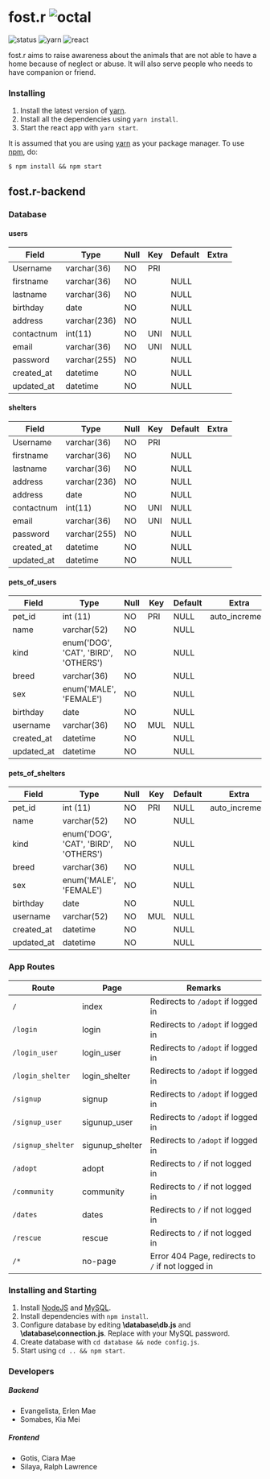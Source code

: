 # fost.r ![octal](https://img.shields.io/badge/Batch_o%28ctal%29-fost.r-blue.svg?style=flat-square?colorA=000000)
![status](https://img.shields.io/badge/status-development-yellow.svg)
![yarn](https://img.shields.io/badge/yarn-v0.24.5-green.svg)
![react](https://img.shields.io/badge/react-v15.5.4-green.svg)

fost.r aims to raise awareness about the animals that are not able to have a home because of neglect or abuse. It will also serve people who needs to have companion or friend.

### Installing
1. Install the latest version of [yarn](http://www.yarnpkg.com/).
2. Install all the dependencies using `yarn install`.
3. Start the react app with `yarn start`.

It is assumed that you are using [yarn](http://www.yarnpkg.com/) as your package manager. To use [npm](https://www.npmjs.com/), do:
```
$ npm install && npm start
```

## fost.r-backend

### Database

#### users
  Field      | Type         |Null| Key | Default | Extra  
  ---------- | ------------ | --- | ---  | ----- | -----  
  Username   | varchar(36)  | NO | PRI |         |        
  firstname  | varchar(36)  | NO |     | NULL    |        
  lastname 	 | varchar(36)  | NO |     | NULL    |        
  birthday   | date         | NO |     | NULL    |        
  address    | varchar(236) | NO |     | NULL    |        
  contactnum | int(11)      | NO | UNI | NULL    |        
  email      | varchar(36)  | NO | UNI | NULL    |        
  password   | varchar(255) | NO |     | NULL    |        
  created_at | datetime     | NO |     | NULL    |        
  updated_at | datetime     | NO |     | NULL    |        

#### shelters
  Field      | Type         |Null| Key | Default | Extra  
  ---------- | ------------ | ---| --- | ------- | -----  
  Username   | varchar(36)  | NO | PRI |         |        
  firstname  | varchar(36)  | NO |     | NULL    |        
  lastname 	 | varchar(36)  | NO |     | NULL    |        
  address    | varchar(236) | NO |     | NULL    |        
  address    | date         | NO |     | NULL    |        
  contactnum | int(11)      | NO | UNI | NULL    |        
  email      | varchar(36)  | NO | UNI | NULL    |        
  password   | varchar(255) | NO |     | NULL    |        
  created_at | datetime     | NO |     | NULL    |        
  updated_at | datetime     | NO |     | NULL    |        

#### pets_of_users
  Field      | Type                                  |Null| Key | Default | Extra                
  ---------- | ------------------------------------- |----| --- | ------- | -------------------  
  pet_id     | int (11)                              | NO | PRI | NULL    | auto_increment       
  name       | varchar(52)                           | NO |     | NULL    |                      
  kind   	   | enum('DOG', 'CAT', 'BIRD', 'OTHERS')  | NO |     | NULL    |                      
  breed      | varchar(36)                           | NO |     | NULL    |                      
  sex        | enum('MALE', 'FEMALE')                | NO |     | NULL    |                      
  birthday   | date                                  | NO |     | NULL    |                      
  username   | varchar(36)                           | NO | MUL | NULL    |                      
  created_at | datetime                              | NO |     | NULL    |                      
  updated_at | datetime                              | NO |     | NULL    |                      

#### pets_of_shelters
  Field      | Type                                  |Null| Key | Default | Extra                
  ---------- | ------------------------------------- | ---| --- | ------- | -------------------  
  pet_id     | int (11)                              | NO | PRI | NULL    | auto_increment       
  name       | varchar(52)                           | NO |     | NULL    |                      
  kind   	   | enum('DOG', 'CAT', 'BIRD', 'OTHERS')  | NO |     | NULL    |                      
  breed      | varchar(36)                           | NO |     | NULL    |                      
  sex        | enum('MALE', 'FEMALE')                | NO |     | NULL    |                      
  birthday   | date                                  | NO |     | NULL    |                      
  username   | varchar(52)                           | NO | MUL | NULL    |                      
  created_at | datetime                              | NO |     | NULL    |                      
  updated_at | datetime                              | NO |     | NULL    |                      

### App Routes
| Route             | Page            | Remarks                            |
| ----------------- | --------------- | ---------------------------------- |
| `/`               | index           | Redirects to `/adopt` if logged in |
| `/login`          | login           | Redirects to `/adopt` if logged in |
| `/login_user`     | login_user      | Redirects to `/adopt` if logged in |
| `/login_shelter`  | login_shelter   | Redirects to `/adopt` if logged in |
| `/signup`         | signup          | Redirects to `/adopt` if logged in |
| `/signup_user`    | sigunup_user    | Redirects to `/adopt` if logged in |
| `/signup_shelter` | sigunup_shelter | Redirects to `/adopt` if logged in |
| `/adopt`          | adopt           | Redirects to `/` if not logged in  |
| `/community`      | community       | Redirects to `/` if not logged in  |
| `/dates`          | dates           | Redirects to `/` if not logged in  |
| `/rescue`         | rescue          | Redirects to `/` if not logged in  |
| `/*`              | no-page         | Error 404 Page, redirects to `/` if not logged in |

### Installing and Starting
1. Install [NodeJS](https://nodejs.org/en/download/) and [MySQL](https://dev.mysql.com/downloads/installer/).
2. Install dependencies with `npm install`.
3. Configure database by editing **\database\db.js** and **\database\connection.js**. Replace with your MySQL password.
4. Create database with `cd database && node config.js`.
5. Start using `cd .. && npm start`.


### Developers
##### Backend
* Evangelista, Erlen Mae
* Somabes, Kia Mei

##### Frontend
* Gotis, Ciara Mae
* Silaya, Ralph Lawrence
